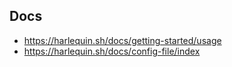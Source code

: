 ## Docs

- https://harlequin.sh/docs/getting-started/usage
- https://harlequin.sh/docs/config-file/index
